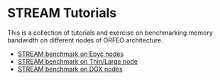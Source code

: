 # STREAM Tutorials


This is a collection of tutorials and exercise on benchmarking memory bandwidth on different nodes of ORFEO architecture. 

- [STREAM benchmark on Epyc nodes](stream-on-epyc.md)
- [STREAM benchmark on Thin/Large node](stream-on-intel.md)
- [STREAM benchmark on DGX nodes](stream-on-dgx.md)
